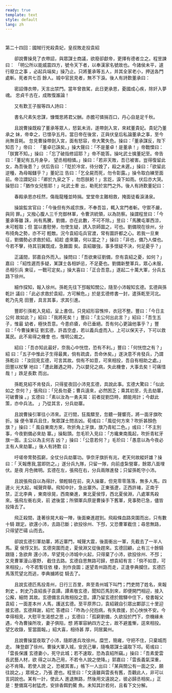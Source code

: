 ```yaml
---
ready: true
template: text
style: default
lang: zh
---
```


# 
第二十四回：國賊行兇殺貴妃，皇叔敗走投袁紹

　　卻說曹操見了衣帶詔，與眾謀士商議，欲廢卻獻帝，更擇有德者立之。程昱諫曰：
「明公所以能威震四方，號令天下者，以奉漢家名號故也。今諸侯未平，遽行廢立之事
，必起兵端矣」操乃止。只將董承等五人，并其全家老小，押送各門處斬。死者共七百
餘人。城中官民見者，無不下淚。後人有詩歎董承曰：

　　密詔傳衣帶，天言出禁門。當年曾救駕，此日更承恩，憂國成心疾，除奸入夢魂。
忠貞千古在，成敗復誰論！

　　又有歎王子服等四人詩曰：

　　書名尺素矢忠謀，慷慨思將君父酬。赤膽可憐捐百口，丹心自是足千秋。

　　且說曹操既殺了董承等眾人，怒氣未消，遂帶劍入宮，來弒董貴妃。貴妃乃董承之
妹，帝幸之，已懷孕五月。當日帝在後宮，正與伏皇后私論董承之事，至今尚無音耗。
忽見曹操帶劍入宮，面有怒容，帝大驚失色。操曰：「董承謀反，陛下知否？」帝曰：
「董卓已誅矣。」操大聲曰：「不是董卓！是董承！」帝戰慄曰：「朕實不知。」操曰
：「忘了破指修詔耶？」帝不能答。操叱武士擒董妃至。帝告曰：「董妃有五月身孕，
望丞相相憐。」操曰：「若非天敗，吾已被害。豈得復留此女，為吾後患？」伏后告曰
：「貶於冷宮，待分娩了，殺之未遲。」操曰：「欲留此逆種，為母報讎乎？」董妃泣
告曰：「乞全屍而死，勿令彰露。」操令取白練至面前。帝泣謂妃曰：「卿於九泉之下
，勿怨朕躬！」言訖，淚下如雨。伏后亦大哭。操怒曰：「猶作女兒態耶！」叱武士牽
出，勒死於宮門之外。後人有詩歎董妃曰：

　　春殿承恩亦枉然，傷哉龍種並時捐。堂堂帝主難相救，掩面徒看淚湧泉。

　　操諭監宮官曰：「今後但有外戚宗族，不奉吾旨，輒入宮門者斬。守禦不嚴，與同
罪。」又撥心腹人三千充御林軍，令曹洪統領，以為防察。操謂程昱曰：「今董承等雖
誅，尚有馬騰，劉備，亦在此數，不可不除。」昱曰：「馬騰屯軍西涼，未可輕取；但
當以書慰勞，勿使生疑，誘入京師圖之，可也。劉備現在徐州，分布掎角之勢，亦不可
輕敵。況今袁紹屯兵官渡，常有圖許都之心。若我一旦東征，劉備勢必求救於紹。紹趁
虛來襲，何以當之？」操曰：「非也，備乃人傑也。今若不擊，待其羽翼既成，急難圖
矣。袁紹雖強，事多懷疑不決，何足憂乎？」

　　正議間，郭嘉自外而入。操問曰：「吾欲東征劉備，奈有袁紹之憂，如何？」嘉曰
：「紹性遲而多疑，某謀士各相妒忌，不足憂也。劉備新整軍兵，眾心未服，丞相引兵
東征，一戰可定矣。」操大喜曰：「正合吾意。」遂起二十萬大軍，分兵五路下徐州。

　　細作探知，報入徐州。孫乾先往下邳報知關公，隨至小沛報知玄德。玄德與孫乾計
議曰：「此必求救於袁紹，方可解危。」於是玄德修書一封，遣孫乾至河北。乾乃先見
田豐，具言其事，求其引進。

　　豐即引孫乾入見紹，呈上書信。只見紹形容憔悴，衣冠不整。豐曰：「今日主公何
故如此？」紹曰：「我將死矣！」豐曰：「主公何出此言？」紹曰：「吾生五子，惟最
幼者，極快吾意。今患疥瘡，命已垂絕。吾有何心更論他事乎？」豐曰：「今曹操東征
劉玄德，許昌空虛，若以義兵虛而入，上可以保天子，下可以救萬民。此不易得之機會
也，惟明公裁之。

　　紹曰：「吾亦知此最好，奈我心中恍惚，恐有不利。」豐曰：「何恍惚之有？」紹
曰：「五子中惟此子生得最異，倘有疏虞，吾命休矣。」遂決意不肯發兵，乃謂孫乾曰
：「汝回見玄德，可言其故。倘有不如意，可來相投，吾自有相助之處。」田豐以杖擊
地曰：「遭此難遇之時，乃以嬰兒之病，失此機會，大事去矣！可痛惜哉！」跌足長歎
而出。

　　孫乾見紹不肯發兵，只得星夜回小沛見玄德，具說此事。玄德大驚曰：「似此如之
奈何？」張飛曰：「兄長勿憂；曹兵遠來，必然困乏；乘其初至，先去劫寨，可破曹操
。」玄德曰：「素以汝為一勇夫耳：前者捉劉岱時，頗能用計；今獻此策，亦中兵法。
」乃從其言，分兵劫寨。

　　且說曹操引軍往小沛來。正行間，狂風驟至，忽聽一聲響亮，將一面牙旗吹折。操
便令軍兵且住，聚眾謀士問吉凶。荀彧曰：「風從何方來？吹折甚顏色旗？」操曰：「
風自東南方來，吹折角上牙旗，旗乃青紅二色。」彧曰：「不主別事，今夜劉備必來劫
寨。」操點頭。忽毛玠入見曰：「方纔東南風起，吹折青紅牙旗一面。主公以為主何吉
凶？」操曰：「公意若何？」毛玠曰：「愚意以為今夜必主有人來劫寨。」後人有詩歎
曰：

　　吁嗟帝冑勢孤窮，全仗分兵劫寨功。爭奈牙旗折有兆，老天何故縱奸雄？操曰：「
天報應我,當即防之。」遂分兵九隊，只留一隊，向前虛紮營寨，餘眾八面埋伏。是夜
月色微明。玄德在左，張飛在右，分兵兩隊進發；只留孫乾守小沛。　

　　且說張飛自以為得計，領輕騎在前，突入操寨，但見零零落落，無多人馬，四邊火
光大起，喊聲齊舉。飛知中計，急出寨外。正東張遼，正西許褚，正南于禁，正北李典
，東南徐晃，西南樂進，東北夏侯惇，西北夏侯淵，八處軍馬殺來。張飛左衝右突，前
遮後當；所領軍兵原是曹操手下舊軍，見事勢已急，儘皆投降去了。

　　飛正殺間，逢著徐晃大殺一陣，後面樂進趕到。飛殺條血路突圍而出，只有數十騎
跟定。欲還小沛，去路已斷；欲投徐州、下邳，又恐曹軍截住；尋思無路，只得望芒碭
山而去。　

　　卻說玄德引軍劫寨，將近寨門，喊聲大震，後面衝出一軍，先截去了一半人馬。夏
侯惇又到。玄德突圍而走，夏侯淵又從後趕來。玄德回顧，止有三十餘騎跟隨；急欲奔
還小沛，早望見小沛城中火起，只得棄了小沛，欲投徐州、不邳；又見曹軍漫山塞野，
截住去路。玄德自思無路可歸，想袁紹有言：「倘不如意，可來相投」，今不若暫往依
棲，別作良圖；遂望青州路而走，正逢李典攔住。玄德匹馬落荒望北而逃，李典擄將從
騎去了。　

　　且說玄德匹馬投青州，日行三百里，奔至青州城下叫門；門吏問了姓名，來報刺史
。刺史乃袁紹長子袁譚。譚素敬玄德，聞知匹馬到來，即便開門相迎，接入公廨，細問
其故。玄德備言兵敗相投之意。譚乃留玄德於館驛中住下，發書報父袁紹；一面差本州
人馬，護送玄德。至平原界口，袁紹親自引眾出鄴邵三十里迎接玄德。玄德拜謝，紹忙
答禮曰：「昨為小兒抱病，有失救援，於心怏怏不安。今幸得相見，大慰平生渴想之思
。」玄德曰：「孤窮劉備，久欲投於門下，奈機緣未遇，今為曹操所攻，妻子俱陷，想
將軍容納四方之士，故不避羞慚，逕來相投。望乞收錄，誓當圖報。」紹大喜，相待甚
厚，同居冀州。　

　　且說曹操當夜取了小沛，隨即進兵攻徐州。糜竺，簡雍，守把不住，只棄城而走。
陳登獻了徐州。曹操大軍入城，安民己畢，隨喚眾謀士議取下邛。荀彧曰：「雲長保護
玄德妻小，死守此城；若不速取，恐為袁紹所竊。」操曰：「吾素愛雲長武藝人材，欲
得之以為己用，不若令人說之使降。」郭嘉曰：「雲長義氣深重，必不肯降。若使人說
之，恐被其害。」帳下一人出曰：「某與關公有一面之交，願往說之。」眾視之，乃張
遼也。程昱曰：「文遠雖與雲長有舊，吾觀此人，非可以言詞說也。某有一計，使此人
進退無路，然後用文遠說之，彼必歸丞相矣。」正是：整備窩弓射猛虎，安排香餌釣鰲
魚。未知其計若何，且看下文分解。
